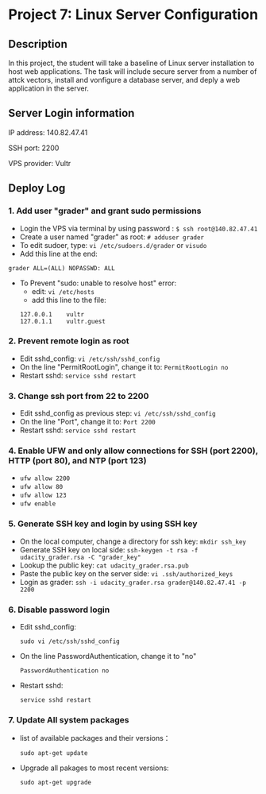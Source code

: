 # Project 7: Linux Server Configuration

## Description

In this project, the student will take a baseline of Linux server installation to host web applications. The task will include secure server from a number of attck vectors, install and vonfigure a database server, and deply a web application in the server.

## Server Login information

IP address: 140.82.47.41

SSH port: 2200

VPS provider: Vultr

## Deploy Log

### 1. Add user "grader" and grant sudo permissions
  * Login the VPS via terminal by using password : ```$ ssh root@140.82.47.41 ```
  * Create a user named "grader" as root: ```# adduser grader```
  * To edit sudoer, type: ```vi /etc/sudoers.d/grader``` or ```visudo```
  * Add this line at the end:

  `grader ALL=(ALL) NOPASSWD: ALL`

  * To Prevent "sudo: unable to resolve host" error:
    - edit: `vi /etc/hosts`
    - add this line to the file:
    ```
    127.0.0.1    vultr
    127.0.1.1    vultr.guest
    ```
### 2. Prevent remote login as root
  * Edit sshd_config: `vi /etc/ssh/sshd_config`
  * On the line "PermitRootLogin", change it to: `PermitRootLogin no`
  * Restart sshd: `service sshd restart`

### 3. Change ssh port from 22 to 2200
  * Edit sshd_config as previous step: `vi /etc/ssh/sshd_config`
  * On the line "Port", change it to: `Port 2200`
  * Restart sshd: `service sshd restart`

### 4. Enable UFW and only allow connections for SSH (port 2200), HTTP (port 80), and NTP (port 123)
  * `ufw allow 2200`
  * `ufw allow 80`
  * `ufw allow 123`
  * `ufw enable`
### 5. Generate SSH key and login by using SSH key
  * On the local computer, change a directory for ssh key: `mkdir ssh_key`
  * Generate SSH key on local side: `ssh-keygen -t rsa -f udacity_grader.rsa -C "grader_key" `
  * Lookup the public key: `cat udacity_grader.rsa.pub`
  * Paste the public key on the server side: `vi .ssh/authorized_keys`
  * Login as grader: `ssh -i udacity_grader.rsa grader@140.82.47.41 -p 2200`
### 6. Disable password login  
  * Edit sshd_config:

    `sudo vi /etc/ssh/sshd_config`
  * On the line PasswordAuthentication, change it to "no"

    `PasswordAuthentication no`
  * Restart sshd:

    `service sshd restart`
### 7. Update All system packages
  * list of available packages and their versions：

    `sudo apt-get update`
  * Upgrade all pakages to most recent versions:

    `sudo apt-get upgrade`


    
